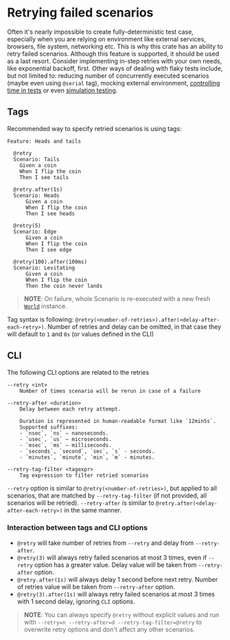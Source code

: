 Retrying failed scenarios
=========================

Often it's nearly impossible to create fully-deterministic test case, especially when you are relying on environment like external services, browsers, file system, networking etc. This is why this crate has an ability to retry failed scenarios. Although this feature is supported, it should be used as a last resort. Consider implementing in-step retries with your own needs, like exponential backoff, first. Other ways of dealing with flaky tests include, but not limited to: reducing number of concurrently executed scenarios (maybe even using `@serial` tag), mocking external environment, [controlling time in tests] or even [simulation testing].




## Tags

Recommended way to specify retried scenarios is using tags:

```gherkin
Feature: Heads and tails

  @retry
  Scenario: Tails
    Given a coin
    When I flip the coin
    Then I see tails

  @retry.after(1s)
  Scenario: Heads
      Given a coin
      When I flip the coin
      Then I see heads

  @retry(5)
  Scenario: Edge
      Given a coin
      When I flip the coin
      Then I see edge

  @retry(100).after(100ms)
  Scenario: Levitating
      Given a coin
      When I flip the coin
      Then the coin never lands
```

> __NOTE__: On failure, whole Scenario is re-executed with a new fresh [`World`] instance. 

Tag syntax is following: `@retry(<number-of-retries>).after(<delay-after-each-retry>)`. Number of retries and delay can be omitted, in that case they will default to `1` and `0s` (or values defined in the CLI)




## CLI

The following CLI options are related to the retries

```
--retry <int>
    Number of times scenario will be rerun in case of a failure

--retry-after <duration>
    Delay between each retry attempt.

    Duration is represented in human-readable format like `12min5s`.
    Supported suffixes:
    - `nsec`, `ns` — nanoseconds.
    - `usec`, `us` — microseconds.
    - `msec`, `ms` — milliseconds.
    - `seconds`, `second`, `sec`, `s` - seconds.
    - `minutes`, `minute`, `min`, `m` - minutes.

--retry-tag-filter <tagexpr>
    Tag expression to filter retried scenarios
```

`--retry` option is similar to `@retry(<number-of-retries>)`, but applied to all scenarios, that are matched by `--retry-tag-filter` (if not provided, all scenarios will be retried). `--retry-after` is similar to `@retry.after(<delay-after-each-retry>)` in the same manner.




### Interaction between tags and CLI options

- `@retry` will take number of retries from `--retry` and delay from `--retry-after`.
- `@retry(3)` will always retry failed scenarios at most 3 times, even if `--retry` option has a greater value. Delay value will be taken from `--retry-after` option.
- `@retry.after(1s)` will always delay 1 second before next retry. Number of retries value will be taken from `--retry-after` option.
- `@retry(3).after(1s)` will always retry failed scenarios at most 3 times with 1 second delay, ignoring `CLI` options.

> __NOTE__: You can always specify `@retry` without explicit values and run with `--retry=n --retry-after=d --retry-tag-filter=@retry` to overwrite retry options and don't affect any other scenarios.



[`World`]: https://docs.rs/cucumber/latest/cucumber/trait.World.html
[controlling time in tests]: https://docs.rs/tokio/latest/tokio/time/fn.pause.html
[simulation testing]: https://github.com/madsys-dev/madsim

